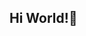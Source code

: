 ## Hi World!👋

<!--
**Welcome, Im ✨Andrea✨ an aspiring software developer and machine learning enthusiast based in London + Thailand. I'm currently honing my skills through the Hyperion software engineer bootcamp, focusing on Python and JavaScript. My goal is to merge my love for tech with my desire to create impactful, AI-driven solutions that enhance human understanding and personal growth. 

🌱 I’m Currently Learning
-Programming Languages: Python (for machine learning) and JavaScript (for web development)
-Tools & Technologies: Git, GitHub, basic HTML/CSS, VSCode
-Project: Developing SPK website, a platform dedicated to teaching public speaking skills in East Asia.

x🛠 Skills
-Languages: Python (beginner), JavaScript (beginner)
-Frameworks/Tools: None yet, but eager to learn!
-Interests: Machine Learning, AI, Personal Development Technologies

🚀 Projects
-SPK Website - A web platform I'm currently developing, which focuses on improving public speaking skills  within Gen-Z professionals in East Asia.

x🎯 Goals
-Short-term: Complete my bootcamp with a strong portfolio of projects, particularly in web development and initial AI models.
-Long-term: Lead innovative projects that leverage AI to facilitate personal and professional growth.

📫 How to Reach Me
LinkedIn Username: Andrea Ayivi (ai'iː'vi)
LinkedIn: [Andrea Ayivi](https://www.linkedin.com/in/andrea-ayivi-ai-iː-vi/)
Email: andreaamaaayivi@gmail.com



